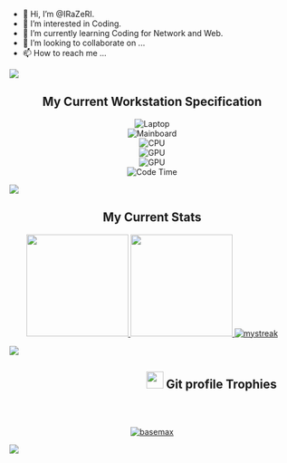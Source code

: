 - 👋 Hi, I’m @IRaZeRI.
- 👀 I’m interested in Coding.
- 🌱 I’m currently learning Coding for Network and Web.
- 💞️ I’m looking to collaborate on ...
- 📫 How to reach me ...

<!---
IRaZeRI/IRaZeRI is a ✨ special ✨ repository because its `README.md` (this file) appears on your GitHub profile.
You can click the Preview link to take a look at your changes. ttt
--->

<a href="https://www.youtube.com/watch?v=dQw4w9WgXcQ"><img src="https://user-images.githubusercontent.com/73097560/115834477-dbab4500-a447-11eb-908a-139a6edaec5c.gif"></a>

<h2 align="center">
My Current Workstation Specification </h2>

<div align="center">
  
![Laptop](https://img.shields.io/badge/Windows-10-0078D6?style=for-the-badge&logo=windows&logoColor=white) 
<br>
![Mainboard](https://img.shields.io/badge/Mainboard-Asus%20ROG%20Maximus%20Hero%2012-blue?style=for-the-badge&logo=windows&logoColor=white) 
<br>
![CPU](https://img.shields.io/badge/Intel-Core%20i9%2010th-blue?style=for-the-badge&logo=intel&logoColor=white)
  <br>
  ![GPU](https://img.shields.io/badge/AMD-RX%205700%20XT-blue?style=for-the-badge&logo=amd&logoColor=white)
  <br>
  ![GPU](https://img.shields.io/badge/IDE-VS%20Code-blue?style=for-the-badge&logo=vscode&logoColor=white)
  <br>
  ![Code Time](https://img.shields.io/endpoint?style=for-the-badge&url=https://codetime-api.datreks.com/badge/2409?logoColor=black%26project=%26recentMS=0%26showProject=false)
 </div>

<a href="https://www.youtube.com/watch?v=dQw4w9WgXcQ"><img src="https://user-images.githubusercontent.com/73097560/115834477-dbab4500-a447-11eb-908a-139a6edaec5c.gif"></a>

<h2 align="center">
My Current Stats </h2>

<p align="center">
<a href="https://github.com/AVS1508">
  <img height="180em" src="https://github-readme-stats-eight-theta.vercel.app/api?username=IRaZeRI&show_icons=true&theme=synthwave&include_all_commits=true&count_private=true"/>
  <img height="180em" src="https://github-readme-stats-eight-theta.vercel.app/api/top-langs/?username=IRaZeRI&layout=compact&langs_count=8&theme=synthwave"/>
  <img src="https://github-readme-streak-stats.herokuapp.com/?user=irazeri&theme=synthwave" alt="mystreak"/>
</a>
  
  <a href="https://www.youtube.com/watch?v=dQw4w9WgXcQ"><img src="https://user-images.githubusercontent.com/73097560/115834477-dbab4500-a447-11eb-908a-139a6edaec5c.gif"></a>
  
</p>

<h2 align="center">
<p align="center"><img src="https://media.giphy.com/media/QaMcXSekUWx7aogAUr/giphy.gif" width="30" style="margin-left: 10em"/>&nbsp;Git profile Trophies</p><br></h2>

<div align="center"><a href="https://github.com/irazeri?tab=repositories"><img src="https://github-profile-trophy.vercel.app/?username=irazeri&column=8&margin-w=15&margin-h=15&theme=synthwave" alt="basemax"></a></div>

<a href="https://www.youtube.com/watch?v=dQw4w9WgXcQ"><img src="https://user-images.githubusercontent.com/73097560/115834477-dbab4500-a447-11eb-908a-139a6edaec5c.gif"></a>
